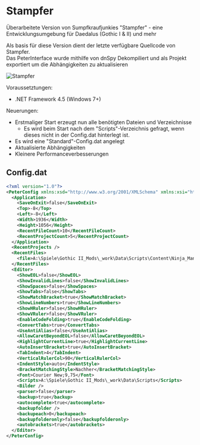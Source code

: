 # Stampfer
Überarbeitete Version von Sumpfkraufjunkies "Stampfer" - eine Entwicklungsumgebung für Daedalus (Gothic I &amp; II) und mehr

Als basis für diese Version dient der letzte verfügbare Quellcode von Stampfer.  
Das PeterInterface wurde mithilfe von dnSpy Dekompiliert und als Projekt exportiert um die Abhängigkeiten zu aktualisieren

![Stampfer](https://puu.sh/DoHFf.png)

Voraussetztungen:
- .NET Framework 4.5 (Windows 7+)

Neuerungen:
- Erstmaliger Start erzeugt nun alle benötigten Dateien und Verzeichnisse
  - Es wird beim Start nach dem "Scripts"-Verzeichnis gefragt, wenn dieses nicht in der Config.dat hinterlegt ist.
- Es wird eine "Standard"-Config.dat angelegt
- Aktualisierte Abhängigkeiten
- Kleinere Performanceverbesserungen


## Config.dat
```xml
<?xml version="1.0"?>
<PeterConfig xmlns:xsd="http://www.w3.org/2001/XMLSchema" xmlns:xsi="http://www.w3.org/2001/XMLSchema-instance">
  <Application>
    <SaveOnExit>false</SaveOnExit>
    <Top>-8</Top>
    <Left>-8</Left>
    <Width>1936</Width>
    <Height>1056</Height>
    <RecentFileCount>10</RecentFileCount>
    <RecentProjectCount>5</RecentProjectCount>
  </Application>
  <RecentProjects />
  <RecentFiles>
    <file>A:\Spiele\Gothic II_Mods\_work\Data\Scripts\Content\Ninja_ManaReg\_INTERN\Ninja_ManaReg_REGENERATION.d</file>
  </RecentFiles>
  <Editor>
    <ShowEOL>false</ShowEOL>
    <ShowInvalidLines>false</ShowInvalidLines>
    <ShowSpaces>false</ShowSpaces>
    <ShowTabs>false</ShowTabs>
    <ShowMatchBracket>true</ShowMatchBracket>
    <ShowLineNumbers>true</ShowLineNumbers>
    <ShowHRuler>false</ShowHRuler>
    <ShowVRuler>false</ShowVRuler>
    <EnableCodeFolding>true</EnableCodeFolding>
    <ConvertTabs>true</ConvertTabs>
    <UseAntiAlias>false</UseAntiAlias>
    <AllowCaretBeyondEOL>false</AllowCaretBeyondEOL>
    <HighlightCurrentLine>true</HighlightCurrentLine>
    <AutoInsertBracket>true</AutoInsertBracket>
    <TabIndent>4</TabIndent>
    <VerticalRulerCol>90</VerticalRulerCol>
    <IndentStyle>auto</IndentStyle>
    <BracketMatchingStyle>Nachher</BracketMatchingStyle>
    <Font>Courier New;9,75</Font>
    <Scripts>A:\Spiele\Gothic II_Mods\_work\Data\Scripts</Scripts>
    <Bilder />
    <parser>false</parser>
    <backup>true</backup>
    <autocomplete>true</autocomplete>
    <backupfolder />
    <backupeach>0</backupeach>
    <backupfolderonly>false</backupfolderonly>
    <autobrackets>true</autobrackets>
  </Editor>
</PeterConfig>
```
